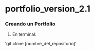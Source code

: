 # portfolio_version_2.1

### Creando un Portfolio


1. En terminal:

'git clone [nombre_del_repositorio]'

